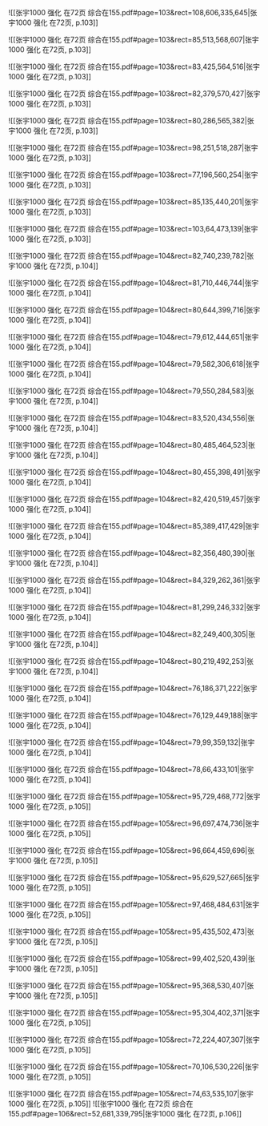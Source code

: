![[张宇1000 强化 在72页 综合在155.pdf#page=103&rect=108,606,335,645|张宇1000 强化 在72页, p.103]]



![[张宇1000 强化 在72页 综合在155.pdf#page=103&rect=85,513,568,607|张宇1000 强化 在72页, p.103]]



![[张宇1000 强化 在72页 综合在155.pdf#page=103&rect=83,425,564,516|张宇1000 强化 在72页, p.103]]



![[张宇1000 强化 在72页 综合在155.pdf#page=103&rect=82,379,570,427|张宇1000 强化 在72页, p.103]]



![[张宇1000 强化 在72页 综合在155.pdf#page=103&rect=80,286,565,382|张宇1000 强化 在72页, p.103]]



![[张宇1000 强化 在72页 综合在155.pdf#page=103&rect=98,251,518,287|张宇1000 强化 在72页, p.103]]



![[张宇1000 强化 在72页 综合在155.pdf#page=103&rect=77,196,560,254|张宇1000 强化 在72页, p.103]]



![[张宇1000 强化 在72页 综合在155.pdf#page=103&rect=85,135,440,201|张宇1000 强化 在72页, p.103]]



![[张宇1000 强化 在72页 综合在155.pdf#page=103&rect=103,64,473,139|张宇1000 强化 在72页, p.103]]



![[张宇1000 强化 在72页 综合在155.pdf#page=104&rect=82,740,239,782|张宇1000 强化 在72页, p.104]]



![[张宇1000 强化 在72页 综合在155.pdf#page=104&rect=81,710,446,744|张宇1000 强化 在72页, p.104]]



![[张宇1000 强化 在72页 综合在155.pdf#page=104&rect=80,644,399,716|张宇1000 强化 在72页, p.104]]



![[张宇1000 强化 在72页 综合在155.pdf#page=104&rect=79,612,444,651|张宇1000 强化 在72页, p.104]]



![[张宇1000 强化 在72页 综合在155.pdf#page=104&rect=79,582,306,618|张宇1000 强化 在72页, p.104]]



![[张宇1000 强化 在72页 综合在155.pdf#page=104&rect=79,550,284,583|张宇1000 强化 在72页, p.104]]



![[张宇1000 强化 在72页 综合在155.pdf#page=104&rect=83,520,434,556|张宇1000 强化 在72页, p.104]]



![[张宇1000 强化 在72页 综合在155.pdf#page=104&rect=80,485,464,523|张宇1000 强化 在72页, p.104]]



![[张宇1000 强化 在72页 综合在155.pdf#page=104&rect=80,455,398,491|张宇1000 强化 在72页, p.104]]



![[张宇1000 强化 在72页 综合在155.pdf#page=104&rect=82,420,519,457|张宇1000 强化 在72页, p.104]]



![[张宇1000 强化 在72页 综合在155.pdf#page=104&rect=85,389,417,429|张宇1000 强化 在72页, p.104]]



![[张宇1000 强化 在72页 综合在155.pdf#page=104&rect=82,356,480,390|张宇1000 强化 在72页, p.104]]



![[张宇1000 强化 在72页 综合在155.pdf#page=104&rect=84,329,262,361|张宇1000 强化 在72页, p.104]]



![[张宇1000 强化 在72页 综合在155.pdf#page=104&rect=81,299,246,332|张宇1000 强化 在72页, p.104]]



![[张宇1000 强化 在72页 综合在155.pdf#page=104&rect=82,249,400,305|张宇1000 强化 在72页, p.104]]



![[张宇1000 强化 在72页 综合在155.pdf#page=104&rect=80,219,492,253|张宇1000 强化 在72页, p.104]]



![[张宇1000 强化 在72页 综合在155.pdf#page=104&rect=76,186,371,222|张宇1000 强化 在72页, p.104]]



![[张宇1000 强化 在72页 综合在155.pdf#page=104&rect=76,129,449,188|张宇1000 强化 在72页, p.104]]



![[张宇1000 强化 在72页 综合在155.pdf#page=104&rect=79,99,359,132|张宇1000 强化 在72页, p.104]]



![[张宇1000 强化 在72页 综合在155.pdf#page=104&rect=78,66,433,101|张宇1000 强化 在72页, p.104]]



![[张宇1000 强化 在72页 综合在155.pdf#page=105&rect=95,729,468,772|张宇1000 强化 在72页, p.105]]



![[张宇1000 强化 在72页 综合在155.pdf#page=105&rect=96,697,474,736|张宇1000 强化 在72页, p.105]]



![[张宇1000 强化 在72页 综合在155.pdf#page=105&rect=96,664,459,696|张宇1000 强化 在72页, p.105]]



![[张宇1000 强化 在72页 综合在155.pdf#page=105&rect=95,629,527,665|张宇1000 强化 在72页, p.105]]



![[张宇1000 强化 在72页 综合在155.pdf#page=105&rect=97,468,484,631|张宇1000 强化 在72页, p.105]]



![[张宇1000 强化 在72页 综合在155.pdf#page=105&rect=95,435,502,473|张宇1000 强化 在72页, p.105]]



![[张宇1000 强化 在72页 综合在155.pdf#page=105&rect=99,402,520,439|张宇1000 强化 在72页, p.105]]



![[张宇1000 强化 在72页 综合在155.pdf#page=105&rect=95,368,530,407|张宇1000 强化 在72页, p.105]]



![[张宇1000 强化 在72页 综合在155.pdf#page=105&rect=95,304,402,371|张宇1000 强化 在72页, p.105]]



![[张宇1000 强化 在72页 综合在155.pdf#page=105&rect=72,224,407,307|张宇1000 强化 在72页, p.105]]



![[张宇1000 强化 在72页 综合在155.pdf#page=105&rect=70,106,530,226|张宇1000 强化 在72页, p.105]]



![[张宇1000 强化 在72页 综合在155.pdf#page=105&rect=74,63,535,107|张宇1000 强化 在72页, p.105]]
![[张宇1000 强化 在72页 综合在155.pdf#page=106&rect=52,681,339,795|张宇1000 强化 在72页, p.106]]


